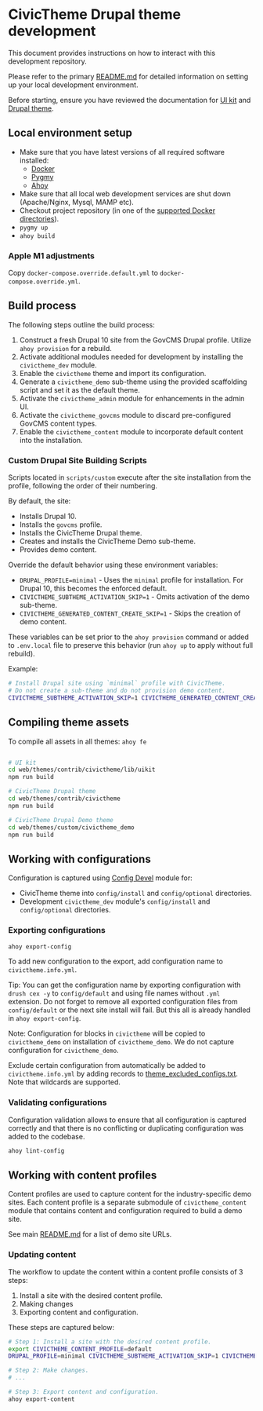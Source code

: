 # CivicTheme Drupal theme development

This document provides instructions on how to interact with this development
repository.

Please refer to the primary [README.md](README.md#local-environment-setup) for
detailed information on setting up your local development environment.

Before starting, ensure you have reviewed the documentation for
[UI kit](https://docs.civictheme.io/ui-kit) and
[Drupal theme](https://docs.civictheme.io/drupal-theme).

## Local environment setup

- Make sure that you have latest versions of all required software installed:
  - [Docker](https://www.docker.com/)
  - [Pygmy](https://github.com/pygmystack/pygmy)
  - [Ahoy](https://github.com/ahoy-cli/ahoy)
- Make sure that all local web development services are shut down (Apache/Nginx, Mysql, MAMP etc).
- Checkout project repository (in one of the [supported Docker directories](https://docs.docker.com/docker-for-mac/osxfs/#access-control)).
- `pygmy up`
- `ahoy build`

### Apple M1 adjustments

Copy `docker-compose.override.default.yml` to `docker-compose.override.yml`.

## Build process

The following steps outline the build process:

1. Construct a fresh Drupal 10 site from the GovCMS Drupal profile. Utilize
   `ahoy provision` for a rebuild.
2. Activate additional modules needed for development by installing the
   `civictheme_dev` module.
3. Enable the `civictheme` theme and import its configuration.
4. Generate a `civictheme_demo` sub-theme using the provided scaffolding script
   and set it as the default theme.
5. Activate the `civictheme_admin` module for enhancements in the admin UI.
6. Activate the `civictheme_govcms` module to discard pre-configured GovCMS
   content types.
7. Enable the `civictheme_content` module to incorporate default content into
   the installation.

### Custom Drupal Site Building Scripts

Scripts located in `scripts/custom` execute after the site installation from
the profile, following the order of their numbering.

By default, the site:

- Installs Drupal 10.
- Installs the `govcms` profile.
- Installs the CivicTheme Drupal theme.
- Creates and installs the CivicTheme Demo sub-theme.
- Provides demo content.

Override the default behavior using these environment variables:

- `DRUPAL_PROFILE=minimal` - Uses the `minimal` profile for installation.
  For Drupal 10, this becomes the enforced default.
- `CIVICTHEME_SUBTHEME_ACTIVATION_SKIP=1` - Omits activation of the demo
  sub-theme.
- `CIVICTHEME_GENERATED_CONTENT_CREATE_SKIP=1` - Skips the creation of demo
  content.

These variables can be set prior to the `ahoy provision` command or added
to `.env.local` file to preserve this behavior (run `ahoy up` to apply
without full rebuild).

Example:

```bash
# Install Drupal site using `minimal` profile with CivicTheme.
# Do not create a sub-theme and do not provision demo content.
CIVICTHEME_SUBTHEME_ACTIVATION_SKIP=1 CIVICTHEME_GENERATED_CONTENT_CREATE_SKIP=1 ahoy provision
```

## Compiling theme assets

To compile all assets in all themes: `ahoy fe`

```bash

# UI kit
cd web/themes/contrib/civictheme/lib/uikit
npm run build

# CivicTheme Drupal theme
cd web/themes/contrib/civictheme
npm run build

# CivicTheme Drupal Demo theme
cd web/themes/custom/civictheme_demo
npm run build
```

## Working with configurations

Configuration is captured using [Config Devel](https://www.drupal.org/project/config_devel) module for:
- CivicTheme theme into `config/install` and `config/optional` directories.
- Development `civictheme_dev` module's `config/install` and `config/optional` directories.

### Exporting configurations

```bash
ahoy export-config
```

To add new configuration to the export, add configuration name to `civictheme.info.yml`.

Tip: You can get the configuration name by exporting configuration with `drush cex -y`
to `config/default` and using file names without `.yml` extension. Do not forget
to remove all exported configuration files from `config/default` or the next site
install will fail. But this all is already handled in `ahoy export-config`.

Note: Configuration for blocks in `civictheme` will be copied to `civictheme_demo` on
installation of `civictheme_demo`. We do not capture configuration for `civictheme_demo`.

Exclude certain configuration from automatically be added to `civictheme.info.yml`
by adding records to [theme_excluded_configs.txt](./scripts/theme_excluded_configs.txt).
Note that wildcards are supported.

### Validating configurations

Configuration validation allows to ensure that all configuration is captured
correctly and that there is no conflicting or duplicating configuration was
added to the codebase.

```bash
ahoy lint-config
```

## Working with content profiles

Content profiles are used to capture content for the industry-specific demo
sites. Each content profile is a separate submodule of `civictheme_content`
module that contains content and configuration required to build a demo site.

See main [README.md](README.md#content-profiles) for a list of demo site URLs.

### Updating content

The workflow to update the content within a content profile consists of 3 steps:

1. Install a site with the desired content profile.
2. Making changes
3. Exporting content and configuration.

These steps are captured below:
```bash
# Step 1: Install a site with the desired content profile.
export CIVICTHEME_CONTENT_PROFILE=default
DRUPAL_PROFILE=minimal CIVICTHEME_SUBTHEME_ACTIVATION_SKIP=1 CIVICTHEME_GENERATED_CONTENT_CREATE_SKIP=1 ahoy provision

# Step 2: Make changes.
# ...

# Step 3: Export content and configuration.
ahoy export-content
```
